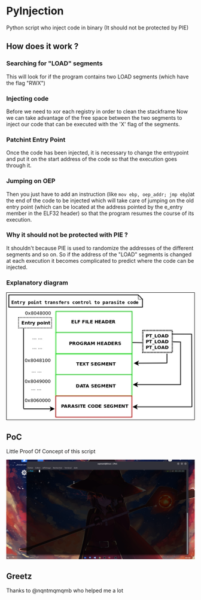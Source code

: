 # PyInjection

Python script who inject code in binary (It should not be protected by PIE)

## How does it work ?

### Searching for "LOAD" segments
This will look for if the program contains two LOAD segments (which have the flag "RWX")

### Injecting code
Before we need to xor each registry in order to clean the stackframe
Now we can take advantage of the free space between the two segments to inject our code that can be executed with the 'X' flag of the segments.

### Patchint Entry Point
Once the code has been injected, it is necessary to change the entrypoint and put it on the start address of the code so that the execution goes through it.

### Jumping on OEP
Then you just have to add an instruction (like ``mov ebp, oep_addr; jmp ebp``)at the end of the code to be injected which will take care of jumping on the old entry point (which can be located at the address pointed by the e_entry member in the ELF32 header) so that the program resumes the course of its execution.

### Why it should not be protected with PIE ?

It shouldn't because PIE is used to randomize the addresses of the different segments and so on.
So if the address of the "LOAD" segments is changed at each execution it becomes complicated to predict where the code can be injected.

### Explanatory diagram
<img src="/src/a.jpeg">

## PoC
Little Proof Of Concept of this script

<img src="/src/PoC.gif">

## Greetz

Thanks to @nqntmqmqmb who helped me a lot




